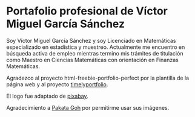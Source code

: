 # Portafolio profesional de Víctor Miguel García Sánchez
Soy Víctor Miguel García Sánchez y soy Licenciado en Matemáticas especializado en estadística y muestreo. Actualmente me encuentro en búsqueda activa de empleo mientras termino mis trámites de titulación como Maestro en Ciencias Matemáticas con orientación en Finanzas Matemáticas. 

Agradezco al proyecto html-freebie-portfolio-perfect por la plantilla de la página web y al proyecto <a href="https://github.com/timelyportfolio/leaftime/issues/1#issuecomment-635742475">timelyportfolio</a>.

El logo fue adaptado de <a href="https://pixabay.com/es/illustrations/sistemas-de-iconos-3334262/">pixabay</a>.

Agradecimiento a <a href="https://unsplash.com/@pakata">Pakata Goh</a> por permitirme usar sus imágenes.